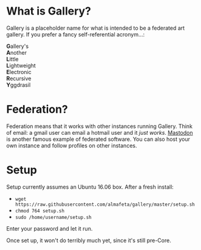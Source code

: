 # What is Gallery?

Gallery is a placeholder name for what is intended to be a federated art 
gallery.  If you prefer a fancy self-referential acronym...:

**G**allery's  
**A**nother  
**L**ittle  
**L**ightweight  
**E**lectronic  
**R**ecursive  
**Y**ggdrasil

# Federation?

Federation means that it works with other instances running Gallery.  Think of email:  a gmail user can email a hotmail user and it *just works*.  [Mastodon](https://mastodon.social) is another famous example of federated software.  You can also host your own instance and follow profiles on other instances.

# Setup

Setup currently assumes an Ubuntu 16.06 box.  After a fresh install:

- `wget https://raw.githubusercontent.com/almafeta/gallery/master/setup.sh`
- `chmod 764 setup.sh`
- `sudo /home/username/setup.sh`

Enter your password and let it run.

Once set up, it won't do terribly much yet, since it's still pre-Core.

